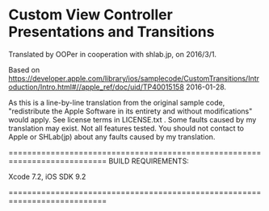 # Custom View Controller Presentations and Transitions

Translated by OOPer in cooperation with shlab.jp, on 2016/3/1.

Based on
<https://developer.apple.com/library/ios/samplecode/CustomTransitions/Introduction/Intro.html#//apple_ref/doc/uid/TP40015158>
2016-01-28.

As this is a line-by-line translation from the original sample code, "redistribute the Apple Software in its entirety and without modifications" would apply. See license terms in LICENSE.txt .
Some faults caused by my translation may exist. Not all features tested.
You should not contact to Apple or SHLab(jp) about any faults caused by my translation.

===========================================================================
BUILD REQUIREMENTS:

Xcode 7.2, iOS SDK 9.2

===========================================================================
